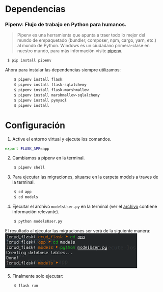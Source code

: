 # Dependencias
### Pipenv: Flujo de trabajo en Python para humanos.
> Pipenv es una herramienta que apunta a traer todo lo mejor del mundo de empaquetado (bundler, composer, npm, cargo, yarn, etc.) al mundo de Python. Windows es un ciudadano primera-clase en nuestro mundo, para más información visite [pipenv](https://pypi.org/project/pipenv/).
```bash
 $ pip install pipenv
```
Ahora para instalar las dependencias siempre utilizamos:
```bash
    $ pipenv install flask
    $ pipenv install flask-sqlalchemy
    $ pipenv install flask-marshmallow
    $ pipenv install marshmallow-sqlalchemy
    $ pipenv install pymysql
    $ pipenv install
```
# Configuración
1. Active el entorno virtual y ejecute los comandos.
```bash
export FLASK_APP=app
```
2. Cambiamos a pipenv en la terminal.
```bash
    $ pipenv shell
```
3. Para ejecutar las migraciones, situarse en la carpeta models a traves de la terminal.
```bash
    $ cd app
    $ cd models
```
4. Ejecutar el archivo `modelsUser.py` en la terminal (ver el [archivo](app/models/modelUser.py) contiene información relevante).
```bash
    $ python modelsUser.py
```
El resultado al ejecutar las migraciones ser verá de la siguiente manera:
<img src="Screenshot1.png">

5. Finalmente solo ejecutar:
```bash
    $ flask run
```